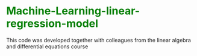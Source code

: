 # <font color = 'green'>Machine-Learning-linear-regression-model</font>
This code was developed together with colleagues from the linear algebra and differential equations course
